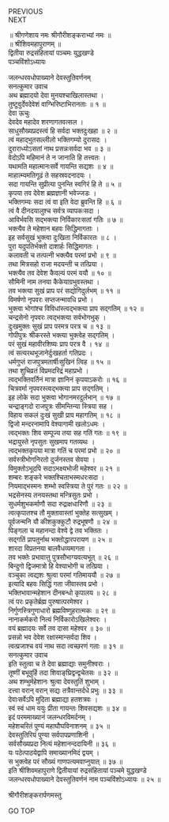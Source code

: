 PREVIOUS  
NEXT  
  
॥ श्रीगणेशाय नमः श्रीगौरीशङ्कराभ्यां नमः ॥  
॥ श्रीशिवमहापुराणम् ॥  
द्वितीया रुद्रसंहितायां पञ्चमः युद्धखण्डे  
पञ्चविंशोऽध्यायः  
  
  
जलन्धरवधोपाख्याने देवस्तुतिवर्णनम्  
सनत्कुमार उवाच  
अथ ब्रह्मादयो देवा मुनयश्चाखिलास्तथा ।  
तुष्टुवुर्देवदेवेशं वाग्भिरिष्टाभिरानताः ॥ १ ॥  
देवा ऊचुः  
देवदेव महादेव शरणागतवत्सल ।  
साधुसौख्यप्रदस्त्वं हि सर्वदा भक्तदुःखहा ॥ २ ॥  
त्वं महाद्‌भुतसल्लीलो भक्तिगम्यो दुरासदः ।  
दुराराध्योऽसतां नाथ प्रसन्नःसर्वदा भव ॥ ३ ॥  
वेदोऽपि महिमानं ते न जानाति हि तत्त्वतः ।  
यथामति महात्मानःसर्वे गायन्ति सद्यशः ॥ ४ ॥  
माहात्म्यमतिगूढं ते सहस्रवदनादयः ।  
सदा गायन्ति सुप्रीत्या पुनन्ति स्वगिरं हि ते ॥ ५ ॥  
कृपया तव देवेश ब्रह्मज्ञानी भवेज्जडः ।  
भक्तिगम्यः सदा त्वं वा इति वेदा ब्रुवन्ति हि ॥ ६ ॥  
त्वं वै दीनदयालुश्च सर्वत्र व्यापकःसदा ।  
आविर्भवसि सद्‌भक्त्या निर्विकारःसतां गतिः ॥ ७ ॥  
भक्त्यैव ते महेशान बहवः सिद्धिमागताः ।  
इह सर्वसुखं भुक्त्वा दुःखिता निर्विकारतः ॥ ८ ।  
पुरा यदुपतिर्भक्तो दाशार्हः सिद्धिमागतः ।  
कलावती च तत्पत्नी भक्त्यैव परमां प्रभो ॥ ९ ॥  
तथा मित्रसहो राजा मदयन्ती च तत्प्रिया ।  
भक्त्यैव तव देवेश कैवल्यं परमं ययौ ॥ १० ॥  
सौमिनी नाम तनया कैकेयाग्रभुवस्तथा ।  
तव भक्त्या सुखं प्राप परं सद्योगिदुर्लभम् ॥ ११ ॥  
विमर्षणो नृपवरः सप्तजन्मावधि प्रभो ।  
भुक्त्वा भोगांश्च विविधांस्त्वद्‌भक्त्या प्राप सद्‌गतिम् ॥ १२ ॥  
चन्द्रसेनो नृपवरः त्वद्‌भक्त्या सर्वभोगभुक् ।  
दुःखमुक्तः सुखं प्राप परमत्र परत्र च ॥ १३ ॥  
गोपीपुत्रः श्रीकरस्ते भक्त्या भुक्त्वेह सद्‌गतिम् ।  
परं सुखं महावीरशिष्यः प्राप परत्र वै । १४ ॥  
त्वं सत्यरथभूजानेर्दुःखहर्ता गतिप्रदः ।  
धर्मगुप्तं राजपुत्रमतार्षीःसुखिनं त्विह ॥ १५ ॥  
तथा शुचिव्रतं विप्रमदरिद्रं महाप्रभो ।  
त्वद्‌भक्तिवर्तिनं मात्रा ज्ञानिनं कृपयाऽकरोः ॥ १६ ॥  
चित्रवर्मा नृपवरस्त्वद्‌भक्त्या प्राप सद्‌गतिम् ।  
इह लोके सदा भुक्त्वा भोगानमरदुर्लभान् ॥ १७ ॥  
चन्द्राङ्‌गदो राजपुत्रः सीमन्तिन्या स्त्रिया सह ।  
विहाय सकलं दुःखं सुखी प्राप महागतिम् ॥ १८ ॥  
द्विजो मन्दरनामापि वेश्यागामी खलोऽधमः ।  
त्वद्‌भक्तः शिव सम्पूज्य तया सह गतिं गतः ॥ १९ ॥  
भद्रायुस्ते नृपसुतः सुखमाप गतव्यथः ।  
त्वद्‌भक्तकृपया मात्रा गतिं च परमां प्रभो ॥ २० ॥  
सर्वस्त्रीभोगनिरतो दुर्जनस्तव सेवया ।  
विमुक्तोऽभूदपि सदाऽभक्ष्यभोजी महेश्वर ॥ २१ ॥  
शम्बरः शङ्करे भक्तश्चिताभस्मधरःसदा ।  
नियमाद्‌भस्मनः शम्भो स्वस्त्रिया ते पुरं गतः ॥ २२ ॥  
भद्रसेनस्य तनयस्तथा मन्त्रिसुतः प्रभो ।  
सुधर्मशुभकर्माणौ सदा रुद्राक्षधारिणौ ॥ २३ ॥  
त्वत्कृपातश्च तौ मुक्तावास्तां भुक्तेह सत्सुखम् ।  
पूर्वजन्मनि यौ कीशकुक्कुटौ रुद्रभूषणौ ॥ २४ ॥  
पिङ्‌गला च महानन्दा वेश्ये द्वे तव भक्तितः ।  
सद्‌गतिं प्रापतुर्नाथ भक्तोद्धारपरायण ॥ २५ ॥  
शारदा विप्रतनया बालवैधव्यमागता ।  
तव भक्तेः प्रभावात्तु पुत्रसौभाग्यवत्यभूत् ॥ २६ ॥  
बिन्दुगो द्विजमात्रो हि वेश्याभोगी च तत्प्रिया ।  
वञ्चुका त्वद्यशः श्रुत्वा परमां गतिमाययौ ॥ २७ ॥  
इत्यादि बहवः सिद्धिं गता जीवास्तव प्रभो ।  
भक्तिभावान्महेशान दीनबन्धो कृपालय ॥ २८ ॥  
त्वं परः प्रकृतेर्ब्रह्म पुरुषात्परमेश्वर ।  
निर्गुणस्त्रिगुणाधारो ब्रह्मविष्णुहरात्मकः ॥ २९ ॥  
नानाकर्मकरो नित्यं निर्विकारोऽखिलेश्वरः ।  
वयं ब्रह्मादयः सर्वे तव दासा महेश्वर ॥ ३० ॥  
प्रसन्नो भव देवेश रक्षास्मान्सर्वदा शिव ।  
त्वत्प्रजाश्च वयं नाथ सदा त्वच्छरणं गताः ॥ ३१ ॥  
सनत्कुमार उवाच  
इति स्तुत्वा च ते देवा ब्रह्माद्याः समुनीश्वराः ।  
तूष्णीं बभूवुर्हि तदा शिवाङ्‌घ्रिद्वन्द्वचेतसः ॥ ३२ ॥  
अथ शम्भुर्महेशानः श्रुत्वा देवस्तुतिं शुभाम् ।  
दत्त्वा वरान् वरान् सद्यः तत्रैवान्तर्दधे प्रभुः ॥ ३३ ॥  
देवाःसर्वेऽपि मुदिता ब्रह्माद्या हतशत्रवः ।  
स्वं स्वं धाम ययुः प्रीता गायन्तः शिवसद्यशः ॥ ३४ ॥  
इदं परममाख्यानं जलन्धरविमर्दनम् ।  
महेशचरितं पुण्यं महाघौघविनाशनम् ॥ ३५ ॥  
देवस्तुतिरियं पुण्या सर्वपापप्रणाशिनी ।  
सर्वसौख्यप्रदा नित्यं महेशानन्ददायिनी ॥ ३६ ॥  
यः पठेत्पाठयेद्वापि समाख्यानमिदं द्वयम् ।  
स भुक्त्वेह परं सौख्यं गाणपत्यमवाप्नुयात् ॥ ३७ ॥  
इति श्रीशिवमहापुराणे द्वितीयायां रुद्रसंहितायां पञ्चमे युद्धखण्डे  
जलन्धरवधोपाख्याने देवस्तुतिवर्णनं नाम पञ्चविंशोऽध्यायः ॥ २५ ॥  
  
  
श्रीगौरीशङ्करार्पणमस्तु  
  
GO TOP
